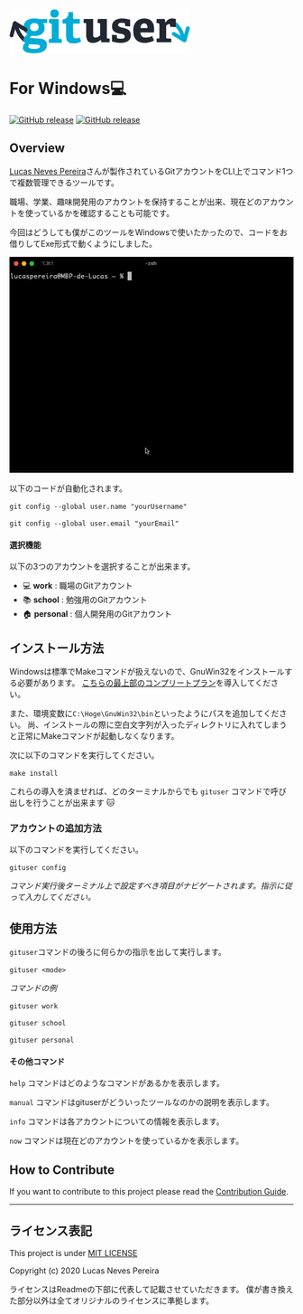 <img src="assets/inline-logo.png" alt="logo" width="320" />

# For Windows💻 

<p>
    <a href="https://github.com/lucasnevespereira/go-gituser/releases/latest"><img alt="GitHub release" src="https://img.shields.io/github/v/release/lucasnevespereira/go-gituser.svg?logo=github&style=flat-square"></a>
    <a href="https://github.com/lucasnevespereira/go-gituser/actions/workflows/release.yml"><img alt="GitHub release" src="https://github.com/lucasnevespereira/go-gituser/actions/workflows/release.yml/badge.svg"></a> 
</p>

## Overview
[Lucas Neves Pereira](https://github.com/lucasnevespereira)さんが製作されているGitアカウントをCLI上でコマンド1つで複数管理できるツールです。

職場、学業、趣味開発用のアカウントを保持することが出来、現在どのアカウントを使っているかを確認することも可能です。

今回はどうしても僕がこのツールをWindowsで使いたかったので、コードをお借りしてExe形式で動くようにしました。


![](assets/demo.gif)

以下のコードが自動化されます。

```shell
git config --global user.name "yourUsername"
```

```shell
git config --global user.email "yourEmail"
```

#### 選択機能

以下の3つのアカウントを選択することが出来ます。

- 💻 <b>work</b> : 職場のGitアカウント
- 📚 <b>school</b> : 勉強用のGitアカウント
- 🏠 <b>personal</b> : 個人開発用のGitアカウント

## インストール方法

Windowsは標準でMakeコマンドが扱えないので、GnuWin32をインストールする必要があります。
[こちらの最上部のコンプリートプラン](https://gnuwin32.sourceforge.net/packages/make.htm)を導入してください。

また、環境変数に`C:\Hoge\GnuWin32\bin`といったようにパスを追加してください。
尚、インストールの際に空白文字列が入ったディレクトリに入れてしまうと正常にMakeコマンドが起動しなくなります。

次に以下のコマンドを実行してください。
```shell
make install
```

これらの導入を済ませれば、どのターミナルからでも `gituser` コマンドで呼び出しを行うことが出来ます 🐱

### アカウントの追加方法

以下のコマンドを実行してください。

```shell
gituser config
```

<em>コマンド実行後ターミナル上で設定すべき項目がナビゲートされます。指示に従って入力してください。 </em>

## 使用方法

`gituser`コマンドの後ろに何らかの指示を出して実行します。

```shell
gituser <mode>
```

<em>コマンドの例</em>

```shell
gituser work
```

```shell
gituser school
```

```shell
gituser personal
```

#### その他コマンド

`help` コマンドはどのようなコマンドがあるかを表示します。

`manual` コマンドはgituserがどういったツールなのかの説明を表示します。

`info` コマンドは各アカウントについての情報を表示します。

`now` コマンドは現在どのアカウントを使っているかを表示します。


## How to Contribute

If you want to contribute to this project please read the [Contribution Guide](CONTRIBUTING.md).

<hr>

## ライセンス表記

This project is under [MIT LICENSE](LICENSE)

Copyright (c) 2020 Lucas Neves Pereira

ライセンスはReadmeの下部に代表して記載させていただきます。
僕が書き換えた部分以外は全てオリジナルのライセンスに準拠します。